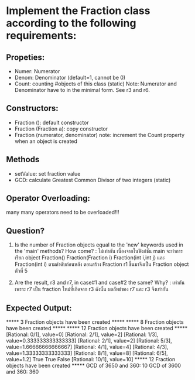﻿# Implement the Fraction class according to the following requirements:

## Propeties:
- Numer: Numerator
- Denom: Denominator (default=1, cannot be 0)
- Count: counting #objects of this class (static)
Note: Numerator and Denominator have to in the minimal form.
      See r3 and r6.

## Constructors:
- Fraction (): default constructor
- Fraction (Fraction a): copy constructor
- Fraction (numerator, denominator)
note: increment the Count property when an object is created

## Methods
- setValue: set fraction value
- GCD: calculate Greatest Common Divisor of two integers (static)

## Operator Overloading:
many many operators need to be overloaded!!! 

## Question?
1. Is the number of Fraction objects equal to the 'new' keywords used
   in the 'main' methods? How come?
   : ไม่เท่ากัน เนื่องจากในฟังก์ชัน main จะทำการเรียก object Fraction() Fraction(Fraction i) Fraction(int i,int j) และ Fraction(int i) 
     ตามลำดับก่อนหลัง ตอนสร้าง Fraction r1 ขึ้นมาจึงเป็น Fraction object ตัวที่ 5

2. Are the result, r3 and r7, in case#1 and case#2 the same? Why? 
   : เท่ากัน เพราะ r7 เป็น fraction ใหม่ที่เกิดจาก r3 ดังนั้น ผลลัพธ์ของ r7 และ r3 จึงเท่ากัน

## Expected Output:

***** 3 Fraction objects have been created *****
***** 8 Fraction objects have been created *****
***** 12 Fraction objects have been created *****
[Rational: 0/1], value=0]
[Rational: 2/1], value=2]
[Rational: 1/3], value=0.333333333333333]
[Rational: 2/1], value=2]
[Rational: 5/3], value=1.66666666666667]
[Rational: 4/1], value=4]
[Rational: 4/3], value=1.33333333333333]
[Rational: 8/1], value=8]
[Rational: 6/5], value=1.2]
True
True
False
[Rational: 10/1], value=10]
***** 12 Fraction objects have been created *****
GCD of 3650 and 360: 10
GCD of 3600 and 360: 360

